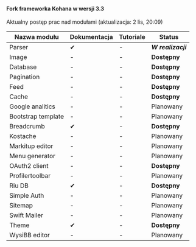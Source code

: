 #### Fork frameworka Kohana w wersji 3.3

Aktualny postęp prac nad modułami (aktualizacja: 2 lis, 20:09)

Nazwa modułu |	Dokumentacja |	Tutoriale |	Status
--------------------- | ---------------------- | -------------- | ------------
Parser | ✔ |	- | ***W realizacji***
Image | - | - |  __Dostępny__
Database | - | - |  __Dostępny__
Pagination | - | - |  __Dostępny__
Feed | - | - |  __Dostępny__
Cache | - | - |  __Dostępny__
Google analitics | - | - |  Planowany
Bootstrap template | - | - |  Planowany
Breadcrumb | ✔ | - | __Dostępny__
Kostache | - | - |  Planowany
Markitup editor | - | - |  Planowany
Menu generator | - | - |  Planowany
OAuth2 client | - | - |  __Dostępny__
Profilertoolbar | - | - |  Planowany
Riu DB | ✔ |	- | __Dostępny__
Simple Auth | - | - |  Planowany
Sitemap | - | - |  Planowany
Swift Mailer | - | - |  Planowany
Theme | ✔ | - |  __Dostępny__
WysiBB editor | - | - |  Planowany
